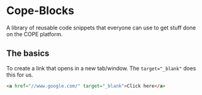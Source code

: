 # Cope-Blocks
A library of reusable code snippets that everyone can use to get stuff done on the COPE platform.

## The basics

To create a link that opens in a new tab/window. The ```target="_blank"``` does this for us. 
```html
<a href="//www.google.com/" target="_blank">Click here</a>
```

